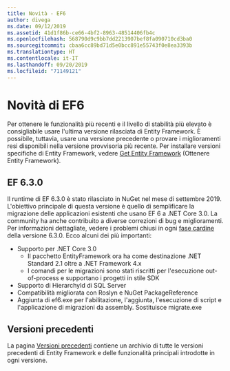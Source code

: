 ```yaml
---
title: Novità - EF6
author: divega
ms.date: 09/12/2019
ms.assetid: 41d1f86b-ce66-4bf2-8963-48514406fb4c
ms.openlocfilehash: 568790d9c9bb7dd2213907bef8fa090710cd3ba0
ms.sourcegitcommit: cbaa6cc89bd71d5e0bcc891e55743f0e8ea3393b
ms.translationtype: HT
ms.contentlocale: it-IT
ms.lasthandoff: 09/20/2019
ms.locfileid: "71149121"
---
```

# <a name="whats-new-in-ef6"></a>Novità di EF6

Per ottenere le funzionalità più recenti e il livello di stabilità più elevato è consigliabile usare l'ultima versione rilasciata di Entity Framework.
È possibile, tuttavia, usare una versione precedente o provare i miglioramenti resi disponibili nella versione provvisoria più recente.
Per installare versioni specifiche di Entity Framework, vedere [Get Entity Framework](~/ef6/fundamentals/install.md) (Ottenere Entity Framework).

## <a name="ef-630"></a>EF 6.3.0

Il runtime di EF 6.3.0 è stato rilasciato in NuGet nel mese di settembre 2019. L'obiettivo principale di questa versione è quello di semplificare la migrazione delle applicazioni esistenti che usano EF 6 a .NET Core 3.0. La community ha anche contribuito a diverse correzioni di bug e miglioramenti. Per informazioni dettagliate, vedere i problemi chiusi in ogni [fase cardine](https://github.com/aspnet/EntityFramework6/milestones?state=closed) della versione 6.3.0. Ecco alcuni dei più importanti:

- Supporto per .NET Core 3.0
  - Il pacchetto EntityFramework ora ha come destinazione .NET Standard 2.1 oltre a .NET Framework 4.x
  - I comandi per le migrazioni sono stati riscritti per l'esecuzione out-of-process e supportano i progetti in stile SDK
- Supporto di HierarchyId di SQL Server
- Compatibilità migliorata con Roslyn e NuGet PackageReference
- Aggiunta di ef6.exe per l'abilitazione, l'aggiunta, l'esecuzione di script e l'applicazione di migrazioni da assembly. Sostituisce migrate.exe

## <a name="past-releases"></a>Versioni precedenti

La pagina [Versioni precedenti](past-releases.md) contiene un archivio di tutte le versioni precedenti di Entity Framework e delle funzionalità principali introdotte in ogni versione.
